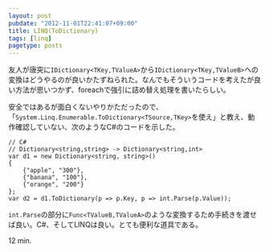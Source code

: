 ```yaml
---
layout: post
pubdate: "2012-11-01T22:41:07+09:00"
title: LINQ(ToDictionary)
tags: [linq]
pagetype: posts
---
```

友人が唐突に`IDictionary<TKey,TValueA>`から`IDictionary<TKey,TValueB>`への変換はどうやるのが良いかたずねられた。なんでもそういうコードを考えたが良い方法が思いつかず、foreachで強引に詰め替え処理を書いたらしい。

安全ではあるが面白くないやりかただったので、「`System.Linq.Enumerable.ToDictionary<TSource,TKey>`を使え」と教え、動作確認していない、次のようなC#のコードを示した。

    // C#
    // Dictionary<string,string> -> Dictionary<string,int>
    var d1 = new Dictionary<string, string>()
    {
        {"apple", "300"},
        {"banana", "100"},
        {"orange", "200"}
    };
    var d2 = d1.ToDictionary(p => p.Key, p => int.Parse(p.Value));

`int.Parse`の部分に`Func<TValueB,TValueA>`のような変換するため手続きを渡せば良い。C#、そしてLINQは良い。とても便利な道具である。

12 min.
